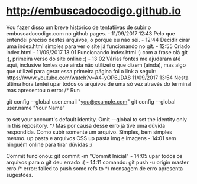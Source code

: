 # http://embuscadocodigo.github.io


Vou fazer disso um breve histórico de tentatiivas de subir o embuscadocodigo.com no github pages. - 11/09/2017 12:43
Pelo que entendei preciso destes arquivos, o porque eu não sei. - 12:44
Decidir cirar uma index.html simples para ver o site já funcionando no git. - 12:55
Criado index.html - 11/09/2017 13:01
Funcionando index.html :) com a frase olá git :), primeira verso do site online :) - 13:02
Várias fontes me ajudaram até aqui, inclusive fontes que ainda não utilizei o que dizem (ainda), mas algo que utilizei para gerar essa primeira página foi o link a seguir:
https://www.youtube.com/watch?v=A4-yOP6JDA8
11/09/2017 13:54
Nesta última hora tentei upar todos os arquivos de uma só vez através do terminal mas apresentou o erro:
/*
Run

  git config --global user.email "you@example.com"
  git config --global user.name "Your Name"

to set your account's default identity.
Omit --global to set the identity only in this repository.
*/
Mas por causa desse erro já tive uma dúvida respondida. Como subir somente um arquivo. Simples, bem simples mesmo.
up pasta e arquivos CSS
up pasta img e imagens - 14:01
sem ninguém online para tirar dúvidas :(

Commit funcionou: git commit -m "Commit Inicial" - 14:05
upar todos os arquivos para o git deu errado :( - 14:11
comando: git push -u origin master
erro
/*
error: failed to push some refs to 
*/
mensagem de erro apresenta sugestões.
